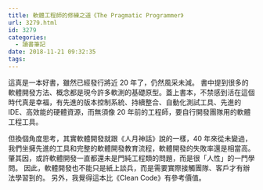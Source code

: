 ```yaml
---
title: 軟體工程師的修練之道《The Pragmatic Programmer》
url: 3279.html
id: 3279
categories:
  - 讀書筆記
date: 2018-11-21 09:32:35
tags:
---
```


這真是一本好書，雖然已經發行將近 20 年了，仍然風采未減。 書中提到很多的軟體開發方法、概念都是現今許多軟測的基礎原型。蓋上書本，不禁感到活在這個時代真是幸福，有先進的版本控制系統、持續整合、自動化測試工具、先進的IDE、高效能的硬體資源，而無須像 20 年前的工程師，要自行開發團隊用的軟體工程工具。

但換個角度思考，其實軟體開發就跟《人月神話》說的一樣，40 年來從未變過，我們坐擁先進的工具和完整的軟體開發教育流程，軟體開發的失敗率還是相當高。肇其因，或許軟體開發一直都還未是門純工程類的問題，而是很「人性」的一門學問。 因此，軟體開發也不能只是紙上談兵，而是需要實際接觸團隊、客戶才有辦法學習到的。 另外，我覺得這本比《Clean Code》有參考價值。